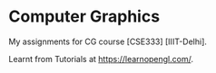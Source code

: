 # Computer Graphics
My assignments for CG course [CSE333]  [IIIT-Delhi].

Learnt from Tutorials at https://learnopengl.com/.

